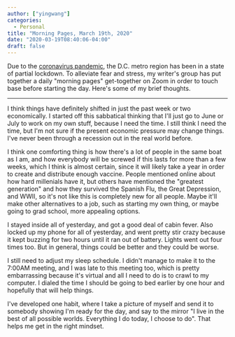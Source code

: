 ```yaml
---
author: ["yingwang"]
categories:
  - Personal
title: "Morning Pages, March 19th, 2020"
date: "2020-03-19T08:40:06-04:00"
draft: false
---
```


Due to the [coronavirus
pandemic](https://en.wikipedia.org/wiki/2019-20_coronavirus_pandemic), the D.C.
metro region has been in a state of partial lockdown. To alleviate fear and
stress, my writer's group has put together a daily "morning pages" get-together
on Zoom in order to touch base before starting the day. Here's some of my brief
thoughts.

__________

I think things have definitely shifted in just the past week or two
economically. I started off this sabbatical thinking that I'll just go to June
or July to work on my own stuff, because I need the time. I still think I need
the time, but I'm not sure if the present economic pressure may change things.
I've never been through a recession out in the real world before.

I think one comforting thing is how there's a lot of people in the same boat as
I am, and how everybody will be screwed if this lasts for more than a few weeks,
which I think is almost certain, since it will likely take a year in order to
create and distribute enough vaccine. People mentioned online about how hard
millenials have it, but others have mentioned the "greatest generation" and how
they survived the Spanish Flu, the Great Depression, and WWII, so it's not like
this is completely new for all people. Maybe it'll make other alternatives to a
job, such as starting my own thing, or maybe going to grad school, more
appealing options.

I stayed inside all of yesterday, and got a good deal of cabin fever. Also
locked up my phone for all of yesterday, and went pretty stir crazy because it
kept buzzing for two hours until it ran out of battery. Lights went out four
times too. But in general, things could be better and they could be worse.

I still need to adjust my sleep schedule. I didn't manage to make it to the
7:00AM meeting, and I was late to this meeting too, which is pretty embarrassing
because it's virtual and all I need to do is to crawl to my computer. I dialed
the time I should be going to bed earlier by one hour and hopefully that will
help things.

I've developed one habit, where I take a picture of myself and send it to
somebody showing I'm ready for the day, and say to the mirror "I live in the
best of all possible worlds. Everything I do today, I choose to do". That helps
me get in the right mindset.

